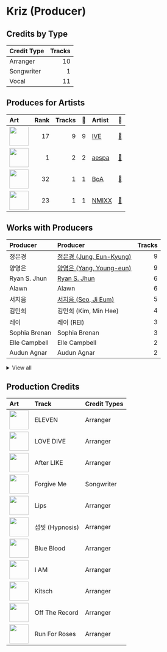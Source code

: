 # Kriz (Producer)

## Credits by Type

| Credit Type | Tracks |
|:---|---:|
| Arranger | 10 |
| Songwriter | 1 |
| Vocal | 11 |

## Produces for Artists

| Art | Rank | Tracks | 💚 | Artist | 🔗 |
|:---|---:|---:|---:|:---|:---|
| <img src="https://i.scdn.co/image/ab6761610000e5eb8939960e5144b51d7903899f" alt="" width="50" /> | 17 | 9 | 9 | [IVE](../../artists/ive/overview.md) | [🔗](https://open.spotify.com/artist/6RHTUrRF63xao58xh9FXYJ) |
| <img src="https://i.scdn.co/image/ab6761610000e5eb573935eb61a1897aeb43c531" alt="" width="50" /> | 1 | 2 | 2 | [aespa](../../artists/aespa/overview.md) | [🔗](https://open.spotify.com/artist/6YVMFz59CuY7ngCxTxjpxE) |
| <img src="https://i.scdn.co/image/ab6761610000e5eb1925e6520e474e569c971b36" alt="" width="50" /> | 32 | 1 | 1 | [BoA](../../artists/boa/overview.md) | [🔗](https://open.spotify.com/artist/4muJrGMndyYWqZtfk8OWy4) |
| <img src="https://i.scdn.co/image/ab6761610000e5eb1edc72b57c227d48e28888b1" alt="" width="50" /> | 23 | 1 | 1 | [NMIXX](../../artists/nmixx/overview.md) | [🔗](https://open.spotify.com/artist/28ot3wh4oNmoFOdVajibBl) |

## Works with Producers

| Producer | Producer | Tracks |
|:---|:---|---:|
| 정은경 | [정은경 (Jung, Eun-Kyung)](../정은경_(jung,_eun-kyung)/overview.md) | 9 |
| 양영은 | [양영은 (Yang, Young-eun)](../양영은_(yang,_young-eun)/overview.md) | 9 |
| Ryan S. Jhun | [Ryan S. Jhun](../ryan_s__jhun/overview.md) | 6 |
| Alawn | Alawn | 6 |
| 서지음 | [서지음 (Seo, Ji Eum)](../서지음_(seo,_ji_eum)/overview.md) | 5 |
| 김민희 | 김민희 (Kim, Min Hee) | 4 |
| 레이 | 레이 (REI) | 3 |
| Sophia Brenan | Sophia Brenan | 3 |
| Elle Campbell | Elle Campbell | 2 |
| Audun Agnar | Audun Agnar | 2 |


<details>
<summary>View all</summary>

| Producer | Producer | Tracks |
|:---|:---|---:|
| Lauren Aquilina | Lauren Aquilina | 2 |
| Nick Hahn | Nick Hahn | 2 |
| Simon Bergseth | Simon Bergseth | 2 |
| 이스란 | 이스란 (Lee, Seran) | 2 |
| 가을 | 가을 (GAEUL) | 2 |
| Exy | Exy | 1 |
| Frankie Day | Frankie Day | 1 |
| Starsmith | Starsmith | 1 |
| 이경원 | 이경원 (Lee, Kyung-won) | 1 |
| LDN Noise | [LDN Noise](../ldn_noise/overview.md) | 1 |
| Benjamin Pinkus | Benjamin Pinkus | 1 |
| Emily Harbakk | Emily Harbakk | 1 |
| BoA | BoA | 1 |
| Elof Loelv | Elof Loelv | 1 |
| Taet Chesterton | Taet Chesterton | 1 |
| 서은일 | 서은일 (Seo, Eun-il) | 1 |
| Iselin Solheim | Iselin Solheim | 1 |
| Hilda Stenmalm | Hilda Stenmalm | 1 |
| BlackSmith | BlackSmith | 1 |
| Eline Noelia | Eline Noelia | 1 |
| Markus Gustafson | Markus Gustafson | 1 |
| Kyle Joseph Faulkner | Kyle Joseph Faulkner | 1 |
| Stally | Stally | 1 |
| Greg Bonnick | Greg Bonnick | 1 |
| 이태섭 | [이태섭 (Lee, Tae-Sub)](../이태섭_(lee,_tae-sub)/overview.md) | 1 |
| SOHLHEE | SOHLHEE | 1 |
| 강영현 | 강영현 (Kang, Young-hyun) | 1 |
| Brooke Tomlinson | Brooke Tomlinson | 1 |
| Jordan Reyes | Jordan Reyes | 1 |
| Omega | Omega | 1 |
| Alexander Pavelich | Alexander Pavelich | 1 |
| RISC | RISC | 1 |
| PATEKO | PATEKO | 1 |
| Ayushy | Ayushy | 1 |
| 서정아 | 서정아 (Seo, Jung Ah) | 1 |
| 엄세희 | [엄세희 (Um, Se-Hee)](../엄세희_(um,_se-hee)/overview.md) | 1 |
| Anders Nilsen | Anders Nilsen | 1 |
| Adriana Caldas de Barros | Adriana Caldas de Barros | 1 |
| 김이나 | [김이나 (Kim, Eana)](../김이나_(kim,_eana)/overview.md) | 1 |
| LOSTBOY | LOSTBOY | 1 |
| Avin | Avin | 1 |
| Tea Carpenter | Tea Carpenter | 1 |
| 구혜진 | [구혜진 (Gu, Hye-jin)](../구혜진_(gu,_hye-jin)/overview.md) | 1 |
| Andre Davidson | Andre Davidson | 1 |
| 황현 | 황현 (Hwang, Hyeon) | 1 |
| 이상엽 | 이상엽 (Lee, Sang-yeob) | 1 |
| Soaky Siren | Soaky Siren | 1 |
| Sean Davidson | Sean Davidson | 1 |
| Bård Bonsaksen | Bård Bonsaksen (Bonsaken, Bård) | 1 |
| Sivert Hjeltnes Hagtvet | Sivert Hjeltnes Hagtvet | 1 |
| Kristin Marie | Kristin Marie | 1 |
| Danny Shah | Danny Shah | 1 |
| Hayden Chapman | Hayden Chapman | 1 |
| Mommy Son | Mommy Son | 1 |
| Sofiloud | Sofiloud | 1 |
| Lauren Keen | Lauren Keen | 1 |
| Tor-Andrè Jensen Skaar | Tor-Andrè Jensen Skaar (Skaar, Tor-Andrè Jensen) | 1 |
| Lars Kristian Rosness | Lars Kristian Rosness | 1 |
| Corey Sanders | Corey Sanders | 1 |
| Slay | Slay | 1 |

</details>


## Production Credits

| Art | Track | Credit Types |
|:---|:---|:---|
| <img src="https://i.scdn.co/image/ab67616d0000b273da343b21617aac0c57e332bb" alt="" width="50" /> | ELEVEN | Arranger |
| <img src="https://i.scdn.co/image/ab67616d0000b2739016f58cc49e6473e1207093" alt="" width="50" /> | LOVE DIVE | Arranger |
| <img src="https://i.scdn.co/image/ab67616d0000b27387f53da5fb4ab1171766b2d5" alt="" width="50" /> | After LIKE | Arranger |
| <img src="https://i.scdn.co/image/ab67616d0000b273f422ff6b7d82ac38f7821d46" alt="" width="50" /> | Forgive Me | Songwriter |
| <img src="https://i.scdn.co/image/ab67616d0000b27325ef3cec1eceefd4db2f91c8" alt="" width="50" /> | Lips | Arranger |
| <img src="https://i.scdn.co/image/ab67616d0000b27325ef3cec1eceefd4db2f91c8" alt="" width="50" /> | 섬찟 (Hypnosis) | Arranger |
| <img src="https://i.scdn.co/image/ab67616d0000b27325ef3cec1eceefd4db2f91c8" alt="" width="50" /> | Blue Blood | Arranger |
| <img src="https://i.scdn.co/image/ab67616d0000b27325ef3cec1eceefd4db2f91c8" alt="" width="50" /> | I AM | Arranger |
| <img src="https://i.scdn.co/image/ab67616d0000b27325ef3cec1eceefd4db2f91c8" alt="" width="50" /> | Kitsch | Arranger |
| <img src="https://i.scdn.co/image/ab67616d0000b2734d00ac692bae6ce08d2b49ad" alt="" width="50" /> | Off The Record | Arranger |
| <img src="https://i.scdn.co/image/ab67616d0000b27381d97a31253b898bc4149195" alt="" width="50" /> | Run For Roses | Arranger |